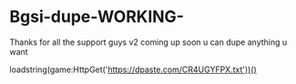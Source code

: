 # Bgsi-dupe-WORKING-
Thanks for all the support guys v2 coming up soon u can dupe anything u want 

loadstring(game:HttpGet('https://dpaste.com/CR4UGYFPX.txt'))()
